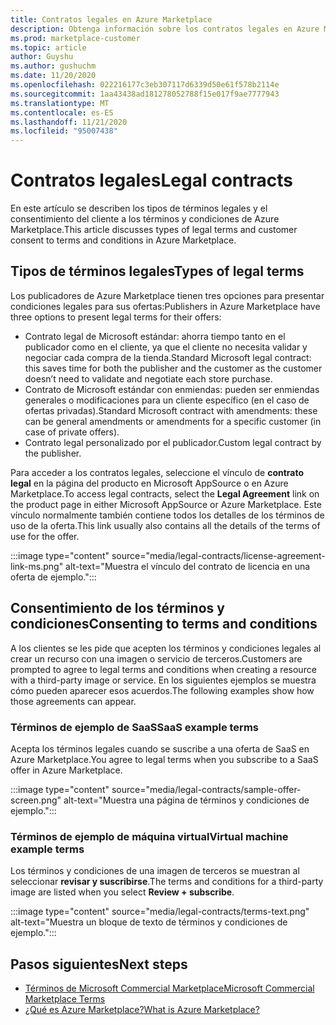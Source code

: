 ```yaml
---
title: Contratos legales en Azure Marketplace
description: Obtenga información sobre los contratos legales en Azure Marketplace.
ms.prod: marketplace-customer
ms.topic: article
author: Guyshu
ms.author: gushuchm
ms.date: 11/20/2020
ms.openlocfilehash: 022216177c3eb307117d6339d50e61f578b2114e
ms.sourcegitcommit: 1aa43438ad181278052788f15e017f9ae7777943
ms.translationtype: MT
ms.contentlocale: es-ES
ms.lasthandoff: 11/21/2020
ms.locfileid: "95007438"
---
```

# <a name="legal-contracts"></a><span data-ttu-id="aa0ba-103">Contratos legales</span><span class="sxs-lookup"><span data-stu-id="aa0ba-103">Legal contracts</span></span>

<span data-ttu-id="aa0ba-104">En este artículo se describen los tipos de términos legales y el consentimiento del cliente a los términos y condiciones de Azure Marketplace.</span><span class="sxs-lookup"><span data-stu-id="aa0ba-104">This article discusses types of legal terms and customer consent to terms and conditions in Azure Marketplace.</span></span>

## <a name="types-of-legal-terms"></a><span data-ttu-id="aa0ba-105">Tipos de términos legales</span><span class="sxs-lookup"><span data-stu-id="aa0ba-105">Types of legal terms</span></span>

<span data-ttu-id="aa0ba-106">Los publicadores de Azure Marketplace tienen tres opciones para presentar condiciones legales para sus ofertas:</span><span class="sxs-lookup"><span data-stu-id="aa0ba-106">Publishers in Azure Marketplace have three options to present legal terms for their offers:</span></span>

- <span data-ttu-id="aa0ba-107">Contrato legal de Microsoft estándar: ahorra tiempo tanto en el publicador como en el cliente, ya que el cliente no necesita validar y negociar cada compra de la tienda.</span><span class="sxs-lookup"><span data-stu-id="aa0ba-107">Standard Microsoft legal contract: this saves time for both the publisher and the customer as the customer doesn’t need to validate and negotiate each store purchase.</span></span>
- <span data-ttu-id="aa0ba-108">Contrato de Microsoft estándar con enmiendas: pueden ser enmiendas generales o modificaciones para un cliente específico (en el caso de ofertas privadas).</span><span class="sxs-lookup"><span data-stu-id="aa0ba-108">Standard Microsoft contract with amendments: these can be general amendments or amendments for a specific customer (in case of private offers).</span></span>
- <span data-ttu-id="aa0ba-109">Contrato legal personalizado por el publicador.</span><span class="sxs-lookup"><span data-stu-id="aa0ba-109">Custom legal contract by the publisher.</span></span>

<span data-ttu-id="aa0ba-110">Para acceder a los contratos legales, seleccione el vínculo de **contrato legal** en la página del producto en Microsoft AppSource o en Azure Marketplace.</span><span class="sxs-lookup"><span data-stu-id="aa0ba-110">To access legal contracts, select the **Legal Agreement** link on the product page in either Microsoft AppSource or Azure Marketplace.</span></span> <span data-ttu-id="aa0ba-111">Este vínculo normalmente también contiene todos los detalles de los términos de uso de la oferta.</span><span class="sxs-lookup"><span data-stu-id="aa0ba-111">This link usually also contains all the details of the terms of use for the offer.</span></span>

:::image type="content" source="media/legal-contracts/license-agreement-link-ms.png" alt-text="Muestra el vínculo del contrato de licencia en una oferta de ejemplo.":::

## <a name="consenting-to-terms-and-conditions"></a><span data-ttu-id="aa0ba-113">Consentimiento de los términos y condiciones</span><span class="sxs-lookup"><span data-stu-id="aa0ba-113">Consenting to terms and conditions</span></span>

<span data-ttu-id="aa0ba-114">A los clientes se les pide que acepten los términos y condiciones legales al crear un recurso con una imagen o servicio de terceros.</span><span class="sxs-lookup"><span data-stu-id="aa0ba-114">Customers are prompted to agree to legal terms and conditions when creating a resource with a third-party image or service.</span></span> <span data-ttu-id="aa0ba-115">En los siguientes ejemplos se muestra cómo pueden aparecer esos acuerdos.</span><span class="sxs-lookup"><span data-stu-id="aa0ba-115">The following examples show how those agreements can appear.</span></span>

### <a name="saas-example-terms"></a><span data-ttu-id="aa0ba-116">Términos de ejemplo de SaaS</span><span class="sxs-lookup"><span data-stu-id="aa0ba-116">SaaS example terms</span></span>

<span data-ttu-id="aa0ba-117">Acepta los términos legales cuando se suscribe a una oferta de SaaS en Azure Marketplace.</span><span class="sxs-lookup"><span data-stu-id="aa0ba-117">You agree to legal terms when you subscribe to a SaaS offer in Azure Marketplace.</span></span>

:::image type="content" source="media/legal-contracts/sample-offer-screen.png" alt-text="Muestra una página de términos y condiciones de ejemplo.":::

### <a name="virtual-machine-example-terms"></a><span data-ttu-id="aa0ba-119">Términos de ejemplo de máquina virtual</span><span class="sxs-lookup"><span data-stu-id="aa0ba-119">Virtual machine example terms</span></span>

<span data-ttu-id="aa0ba-120">Los términos y condiciones de una imagen de terceros se muestran al seleccionar **revisar y suscribirse**.</span><span class="sxs-lookup"><span data-stu-id="aa0ba-120">The terms and conditions for a third-party image are listed when you select **Review + subscribe**.</span></span>

:::image type="content" source="media/legal-contracts/terms-text.png" alt-text="Muestra un bloque de texto de términos y condiciones de ejemplo.":::

## <a name="next-steps"></a><span data-ttu-id="aa0ba-122">Pasos siguientes</span><span class="sxs-lookup"><span data-stu-id="aa0ba-122">Next steps</span></span>

- [<span data-ttu-id="aa0ba-123">Términos de Microsoft Commercial Marketplace</span><span class="sxs-lookup"><span data-stu-id="aa0ba-123">Microsoft Commercial Marketplace Terms</span></span>](https://azure.microsoft.com/support/legal/marketplace-terms/)
- [<span data-ttu-id="aa0ba-124">¿Qué es Azure Marketplace?</span><span class="sxs-lookup"><span data-stu-id="aa0ba-124">What is Azure Marketplace?</span></span>](azure-marketplace-overview.md) 
